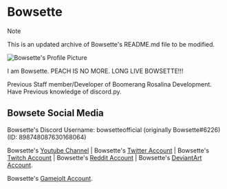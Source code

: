 # Bowsette

> [!NOTE]
> This is an updated archive of Bowsette's README.md file to be modified.

![Bowsette's Profile Picture](https://avatars.githubusercontent.com/u/109923675?v=4)

I am Bowsette. PEACH IS NO MORE. LONG LIVE BOWSETTE!!!

Previous Staff member/Developer of Boomerang Rosalina Development. Have Previous knowledge of discord.py.

## Bowsete Social Media

Bowsette's Discord Username: bowsetteofficial (originally Bowsette#6226) (ID: 898748087630168064)

Bowsette's [Youtube Channel](https://www.youtube.com/channel/UC-8vEV1CHhHYqGMhbJkWRXQ) | Bowsette's [Twitter Account](https://twitter.com/BowsetteGirl) | Bowsette's [Twitch Account](https://www.twitch.tv/bowsettegirlx) | Bowsette's [Reddit Account](https://www.reddit.com/user/BowsetteGirl) | Bowsette's [DeviantArt Account](https://www.deviantart.com/bowsetteofficial).

Bowsette's [Gamejolt Account](https://gamejolt.com/@BowsetteOfficial).